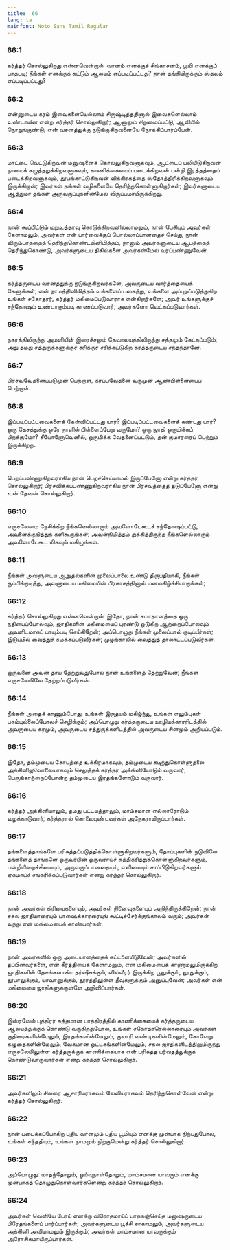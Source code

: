```yaml
---
title:  66
lang: ta
mainfont: Noto Sans Tamil Regular
---
```


###  66:1

கர்த்தர் சொல்லுகிறது என்னவென்றால்: வானம் எனக்குச் சிங்காசனம், பூமி எனக்குப் பாதபடி; நீங்கள் எனக்குக் கட்டும் ஆலயம் எப்படிப்பட்டது? நான் தங்கியிருக்கும் ஸ்தலம் எப்படிப்பட்டது?

###  66:2

என்னுடைய கரம் இவைகளையெல்லாம் சிருஷ்டித்ததினால் இவைகளெல்லாம் உண்டாயின என்று கர்த்தர் சொல்லுகிறார்; ஆனாலும் சிறுமைப்பட்டு, ஆவியில் நொறுங்குண்டு, என் வசனத்துக்கு நடுங்குகிறவனையே நோக்கிப்பார்ப்பேன்.

###  66:3

மாட்டை வெட்டுகிறவன் மனுஷனைக் கொல்லுகிறவனாகவும், ஆட்டைப் பலியிடுகிறவன் நாயைக் கழுத்தறுக்கிறவனாகவும், காணிக்கையைப் படைக்கிறவன் பன்றி இரத்தத்தைப் படைக்கிறவனாகவும், தூபங்காட்டுகிறவன் விக்கிரகத்தை ஸ்தோத்திரிக்கிறவனாகவும் இருக்கிறான்; இவர்கள் தங்கள் வழிகளையே தெரிந்துகொள்ளுகிறார்கள்; இவர்களுடைய ஆத்துமா தங்கள் அருவருப்புகளின்மேல் விருப்பமாயிருக்கிறது.

###  66:4

நான் கூப்பிட்டும் மறுஉத்தரவு கொடுக்கிறவனில்லாமலும், நான் பேசியும் அவர்கள் கேளாமலும், அவர்கள் என் பார்வைக்குப் பொல்லாப்பானதைச் செய்து, நான் விரும்பாததைத் தெரிந்துகொண்டதினிமித்தம், நானும் அவர்களுடைய ஆபத்தைத் தெரிந்துகொண்டு, அவர்களுடைய திகில்களை அவர்கள்மேல் வரப்பண்ணுவேன்.

###  66:5

கர்த்தருடைய வசனத்துக்கு நடுங்குகிறவர்களே, அவருடைய வார்த்தையைக் கேளுங்கள்; என் நாமத்தினிமித்தம் உங்களைப் பகைத்து, உங்களை அப்புறப்படுத்துகிற உங்கள் சகோதரர், கர்த்தர் மகிமைப்படுவாராக என்கிறார்களே; அவர் உங்களுக்குச் சந்தோஷம் உண்டாகும்படி காணப்படுவார்; அவர்களோ வெட்கப்படுவார்கள்.

###  66:6

நகரத்திலிருந்து அமளியின் இரைச்சலும் தேவாலயத்திலிருந்து சத்தமும் கேட்கப்படும்; அது தமது சத்துருக்களுக்குச் சரிக்குச் சரிக்கட்டுகிற கர்த்தருடைய சந்தந்தானே.

###  66:7

பிரசவவேதனைப்படுமுன் பெற்றாள், கர்ப்பவேதனை வருமுன் ஆண்பிள்ளையைப் பெற்றாள்.

###  66:8

இப்படிப்பட்டவைகளைக் கேள்விப்பட்டது யார்? இப்படிப்பட்டவைகளைக் கண்டது யார்? ஒரு தேசத்துக்கு ஒரே நாளில் பிள்ளைப்பேறு வருமோ? ஒரு ஜாதி ஒருமிக்கப் பிறக்குமோ? சீயோனோவெனில், ஒருமிக்க வேதனைப்பட்டும், தன் குமாரரைப் பெற்றும் இருக்கிறது.

###  66:9

பெறப்பண்ணுகிறவராகிய நான் பெறச்செய்யாமல் இருப்பேனோ என்று கர்த்தர் சொல்லுகிறார்; பிரசவிக்கப்பண்ணுகிறவராகிய நான் பிரசவத்தைத் தடுப்பேனோ என்று உன் தேவன் சொல்லுகிறார்.

###  66:10

எருசலேமை நேசிக்கிற நீங்களெல்லாரும் அவளோடேகூடச் சந்தோஷப்பட்டு, அவளைக்குறித்துக் களிகூருங்கள்; அவள்நிமித்தம் துக்கித்திருந்த நீங்களெல்லாரும் அவளோடேகூட மிகவும் மகிழுங்கள்.

###  66:11

நீங்கள் அவளுடைய ஆறுதல்களின் முலைப்பாலை உண்டு திருப்தியாகி, நீங்கள் சூப்பிக்குடித்து, அவளுடைய மகிமையின் பிரகாசத்தினால் மனமகிழ்ச்சியாகுங்கள்;

###  66:12

கர்த்தர் சொல்லுகிறது என்னவென்றால்: இதோ, நான் சமாதானத்தை ஒரு நதியைப்போலவும், ஜாதிகளின் மகிமையைப் புரண்டு ஓடுகிற ஆற்றைப்போலவும் அவளிடமாகப் பாயும்படி செய்கிறேன்; அப்பொழுது நீங்கள் முலைப்பால் குடிப்பீர்கள்; இடுப்பில் வைத்துச் சுமக்கப்படுவீர்கள்; முழங்காலில் வைத்துத் தாலாட்டப்படுவீர்கள்.

###  66:13

ஒருவனை அவன் தாய் தேற்றுவதுபோல் நான் உங்களைத் தேற்றுவேன்; நீங்கள் எருசலேமிலே தேற்றப்படுவீர்கள்.

###  66:14

நீங்கள் அதைக் காணும்போது, உங்கள் இருதயம் மகிழ்ந்து, உங்கள் எலும்புகள் பசும்புல்லைப்போலச் செழிக்கும்; அப்பொழுது கர்த்தருடைய ஊழியக்காரரிடத்தில் அவருடைய கரமும், அவருடைய சத்துருக்களிடத்தில் அவருடைய சினமும் அறியப்படும்.

###  66:15

இதோ, தம்முடைய கோபத்தை உக்கிரமாகவும், தம்முடைய கடிந்துகொள்ளுதலை அக்கினிஜூவாலையாகவும் செலுத்தக் கர்த்தர் அக்கினியோடும் வருவார், பெருங்காற்றைப்போன்ற தம்முடைய இரதங்களோடும் வருவார்.

###  66:16

கர்த்தர் அக்கினியாலும், தமது பட்டயத்தாலும், மாம்சமான எல்லாரோடும் வழக்காடுவார்; கர்த்தரால் கொலையுண்டவர்கள் அநேகராயிருப்பார்கள்.

###  66:17

தங்களைத்தாங்களே பரிசுத்தப்படுத்திக்கொள்ளுகிறவர்களும், தோப்புகளின் நடுவிலே தங்களைத் தாங்களே ஒருவர்பின் ஒருவராய்ச் சுத்திகரித்துக்கொள்ளுகிறவர்களும், பன்றியிறைச்சியையும், அருவருப்பானதையும், எலியையும் சாப்பிடுகிறவர்களும் ஏகமாய்ச் சங்கரிக்கப்படுவார்கள் என்று கர்த்தர் சொல்லுகிறார்.

###  66:18

நான் அவர்கள் கிரியைகளையும், அவர்கள் நினைவுகளையும் அறிந்திருக்கிறேன்; நான் சகல ஜாதியாரையும் பாஷைக்காரரையுங் கூட்டிச்சேர்க்குங்காலம் வரும்; அவர்கள் வந்து என் மகிமையைக் காண்பார்கள்.

###  66:19

நான் அவர்களில் ஒரு அடையாளத்தைக் கட்டளையிடுவேன்; அவர்களில் தப்பினவர்களை, என் கீர்த்தியைக் கேளாமலும், என் மகிமையைக் காணாமலுமிருக்கிற ஜாதிகளின் தேசங்களாகிய தர்ஷீசுக்கும், வில்வீரர் இருக்கிற பூலுக்கும், லூதுக்கும், தூபாலுக்கும், யாவானுக்கும், தூரத்திலுள்ள தீவுகளுக்கும் அனுப்புவேன்; அவர்கள் என் மகிமையை ஜாதிகளுக்குள்ளே அறிவிப்பார்கள்.

###  66:20

இஸ்ரவேல் புத்திரர் சுத்தமான பாத்திரத்தில் காணிக்கையைக் கர்த்தருடைய ஆலயத்துக்குக் கொண்டு வருகிறதுபோல, உங்கள் சகோதரரெல்லாரையும் அவர்கள் குதிரைகளின்மேலும், இரதங்களின்மேலும், குலாரி வண்டிகளின்மேலும், கோவேறு கழுதைகளின்மேலும், வேகமான ஒட்டகங்களின்மேலும், சகல ஜாதிகளிடத்திலுமிருந்து எருசலேமிலுள்ள கர்த்தருக்குக் காணிக்கையாக என் பரிசுத்த பர்வதத்துக்குக் கொண்டுவாருவார்கள் என்று கர்த்தர் சொல்லுகிறார்.

###  66:21

அவர்களிலும் சிலரை ஆசாரியராகவும் லேவியராகவும் தெரிந்துகொள்வேன் என்று கர்த்தர் சொல்லுகிறார்.

###  66:22

நான் படைக்கப்போகிற புதிய வானமும் புதிய பூமியும் எனக்கு முன்பாக நிற்பதுபோல, உங்கள் சந்ததியும், உங்கள் நாமமும் நிற்குமென்று கர்த்தர் சொல்லுகிறார்.

###  66:23

அப்பொழுது: மாதந்தோறும், ஓய்வுநாள்தோறும், மாம்சமான யாவரும் எனக்கு முன்பாகத் தொழுதுகொள்வார்களென்று கர்த்தர் சொல்லுகிறார்.

###  66:24

அவர்கள் வெளியே போய் எனக்கு விரோதமாய்ப் பாதகஞ்செய்த மனுஷருடைய பிரேதங்களைப் பார்ப்பார்கள்; அவர்களுடைய பூச்சி சாகாமலும், அவர்களுடைய அக்கினி அவியாமலும் இருக்கும்; அவர்கள் மாம்சமான யாவருக்கும் அரோசிகமாயிருப்பார்கள்.


